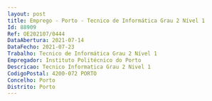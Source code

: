 ```yaml
--- 
layout: post
title: Emprego - Porto - Tecnico de Informática Grau 2 Nível 1
Id: 88909
Ref: OE202107/0444
DataAbertura: 2021-07-14
DataFecho: 2021-07-23
Trabalho: Tecnico de Informática Grau 2 Nível 1
Empregador: Instituto Politécnico do Porto
Descricao: Tecnico Informatica Grau 2 Nivel 1
CodigoPostal: 4200-072 PORTO
Concelho: Porto
Distrito: Porto
--- 
```

